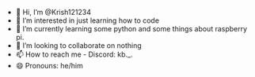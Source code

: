 - 👋 Hi, I’m @Krish121234
- 👀 I’m interested in just learning how to code
- 🌱 I’m currently learning some python and some things about raspberry pi.
- 💞️ I’m looking to collaborate on nothing
- 📫 How to reach me - Discord: kb._.
- 😄 Pronouns: he/him

<!---
Krish121234/Krish121234 is a ✨ special ✨ repository because its `README.md` (this file) appears on your GitHub profile.
You can click the Preview link to take a look at your changes.
--->
